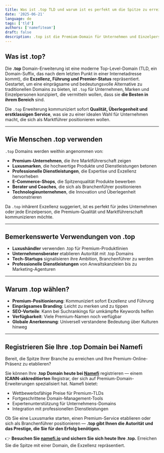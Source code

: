 ```yaml
---
title: Was ist .top TLD und warum ist es perfekt um die Spitze zu erreichen?
date: '2025-06-21'
language: de
tags: ['tld']
authors: ['namefiteam']
draft: false
description: .top ist die Premium-Domain für Unternehmen und Einzelpersonen, die nach Exzellenz streben. Erfahren Sie, warum es die perfekte Wahl ist, um an die Spitze zu gelangen und online erfolgreich zu sein.
---
```


## **Was ist .top?**

Die **.top** Domain-Erweiterung ist eine moderne Top-Level-Domain (TLD, ein Domain-Suffix, das nach dem letzten Punkt in einer Internetadresse kommt), die **Exzellenz, Führung und Premier-Status** repräsentiert. Gestartet, um eine einprägsame und bedeutungsvolle Alternative zu traditionellen Domains zu bieten, ist `.top` für Unternehmen, Marken und Einzelpersonen konzipiert, die vermitteln wollen, dass sie **die Besten in ihrem Bereich** sind.

Die `.top` Erweiterung kommuniziert sofort **Qualität, Überlegenheit und erstklassigen Service**, was sie zu einer idealen Wahl für Unternehmen macht, die sich als Marktführer positionieren wollen.

---

## **Wie Menschen .top verwenden**

`.top` Domains werden weithin angenommen von:

* **Premium-Unternehmen**, die ihre Marktführerschaft zeigen
* **Luxusmarken**, die hochwertige Produkte und Dienstleistungen betonen
* **Professionelle Dienstleistungen**, die Expertise und Exzellenz hervorheben
* **E-Commerce-Shops**, die Spitzenqualität Produkte bewerben
* **Berater und Coaches**, die sich als Branchenführer positionieren
* **Technologieunternehmen**, die Innovation und Überlegenheit demonstrieren

Da `.top` inhärent Exzellenz suggeriert, ist es perfekt für jedes Unternehmen oder jede Einzelperson, die Premium-Qualität und Marktführerschaft kommunizieren möchte.

---

## **Bemerkenswerte Verwendungen von .top**

* **Luxushändler** verwenden .top für Premium-Produktlinien
* **Unternehmensberater** etablieren Autorität mit .top Domains
* **Tech-Startups** signalisieren ihre Ambition, Branchenführer zu werden
* **Professionelle Dienstleistungen** von Anwaltskanzleien bis zu Marketing-Agenturen

---

## **Warum .top wählen?**

* **Premium-Positionierung**: Kommuniziert sofort Exzellenz und Führung
* **Einprägsames Branding**: Leicht zu merken und zu tippen
* **SEO-Vorteile**: Kann bei Suchrankings für umkämpfte Keywords helfen
* **Verfügbarkeit**: Viele Premium-Namen noch verfügbar
* **Globale Anerkennung**: Universell verstandene Bedeutung über Kulturen hinweg

---

## **Registrieren Sie Ihre .top Domain bei Namefi**

Bereit, die Spitze Ihrer Branche zu erreichen und Ihre Premium-Online-Präsenz zu etablieren?

Sie können Ihre **.top Domain heute bei [Namefi](https://namefi.io)** registrieren — einem **ICANN-akkreditierten** Registrar, der sich auf Premium-Domain-Erweiterungen spezialisiert hat. Namefi bietet:

* Wettbewerbsfähige Preise für Premium-TLDs
* Fortgeschrittene Domain-Management-Tools
* Expertenunterstützung für Unternehmens-Domains
* Integration mit professionellen Dienstleistungen

Ob Sie eine Luxusmarke starten, einen Premium-Service etablieren oder sich als Branchenführer positionieren — **.top gibt Ihnen die Autorität und das Prestige, die Sie für den Erfolg benötigen.**

👉 **Besuchen Sie [namefi.io](https://namefi.io) und sichern Sie sich heute Ihre .top.**
Erreichen Sie die Spitze mit einer Domain, die Exzellenz repräsentiert.
